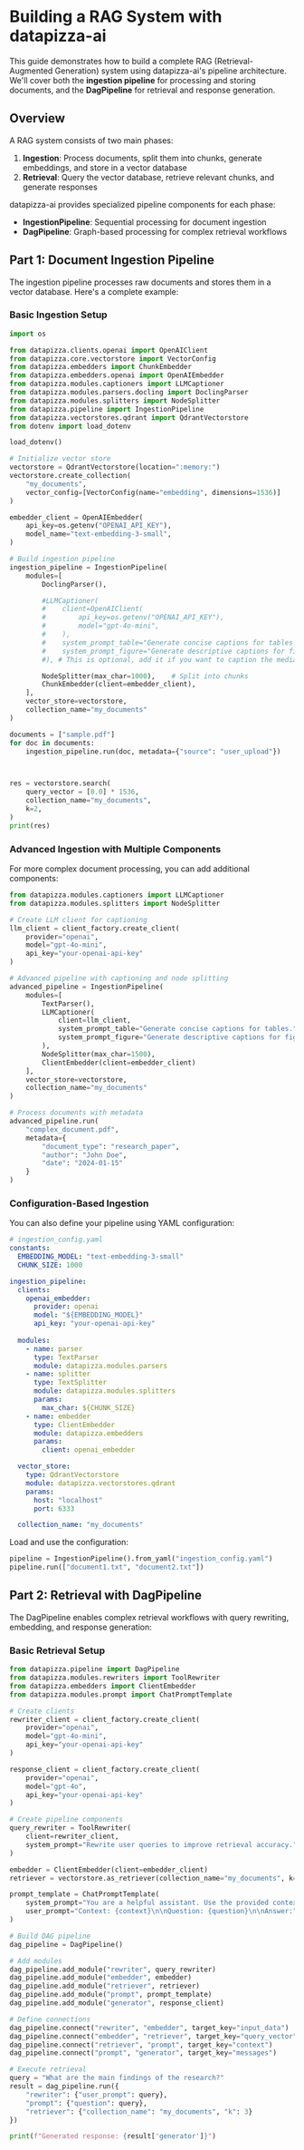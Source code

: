 # Building a RAG System with datapizza-ai

This guide demonstrates how to build a complete RAG (Retrieval-Augmented Generation) system using datapizza-ai's pipeline architecture. We'll cover both the **ingestion pipeline** for processing and storing documents, and the **DagPipeline** for retrieval and response generation.

## Overview

A RAG system consists of two main phases:

1. **Ingestion**: Process documents, split them into chunks, generate embeddings, and store in a vector database
2. **Retrieval**: Query the vector database, retrieve relevant chunks, and generate responses

datapizza-ai provides specialized pipeline components for each phase:

- **IngestionPipeline**: Sequential processing for document ingestion
- **DagPipeline**: Graph-based processing for complex retrieval workflows

## Part 1: Document Ingestion Pipeline

The ingestion pipeline processes raw documents and stores them in a vector database. Here's a complete example:

### Basic Ingestion Setup

```python
import os

from datapizza.clients.openai import OpenAIClient
from datapizza.core.vectorstore import VectorConfig
from datapizza.embedders import ChunkEmbedder
from datapizza.embedders.openai import OpenAIEmbedder
from datapizza.modules.captioners import LLMCaptioner
from datapizza.modules.parsers.docling import DoclingParser
from datapizza.modules.splitters import NodeSplitter
from datapizza.pipeline import IngestionPipeline
from datapizza.vectorstores.qdrant import QdrantVectorstore
from dotenv import load_dotenv

load_dotenv()

# Initialize vector store
vectorstore = QdrantVectorstore(location=":memory:")
vectorstore.create_collection(
    "my_documents",
    vector_config=[VectorConfig(name="embedding", dimensions=1536)]
)

embedder_client = OpenAIEmbedder(
    api_key=os.getenv("OPENAI_API_KEY"),
    model_name="text-embedding-3-small",
)

# Build ingestion pipeline
ingestion_pipeline = IngestionPipeline(
    modules=[
        DoclingParser(),

        #LLMCaptioner(
        #    client=OpenAIClient(
        #        api_key=os.getenv("OPENAI_API_KEY"),
        #        model="gpt-4o-mini",
        #    ),
        #    system_prompt_table="Generate concise captions for tables.",
        #    system_prompt_figure="Generate descriptive captions for figures."
        #), # This is optional, add it if you want to caption the media

        NodeSplitter(max_char=1000),    # Split into chunks
        ChunkEmbedder(client=embedder_client),
    ],
    vector_store=vectorstore,
    collection_name="my_documents"
)

documents = ["sample.pdf"]
for doc in documents:
    ingestion_pipeline.run(doc, metadata={"source": "user_upload"})



res = vectorstore.search(
    query_vector = [0.0] * 1536,
    collection_name="my_documents",
    k=2,
)
print(res)
```

### Advanced Ingestion with Multiple Components

For more complex document processing, you can add additional components:

```python
from datapizza.modules.captioners import LLMCaptioner
from datapizza.modules.splitters import NodeSplitter

# Create LLM client for captioning
llm_client = client_factory.create_client(
    provider="openai",
    model="gpt-4o-mini",
    api_key="your-openai-api-key"
)

# Advanced pipeline with captioning and node splitting
advanced_pipeline = IngestionPipeline(
    modules=[
        TextParser(),
        LLMCaptioner(
            client=llm_client,
            system_prompt_table="Generate concise captions for tables.",
            system_prompt_figure="Generate descriptive captions for figures."
        ),
        NodeSplitter(max_char=1500),
        ClientEmbedder(client=embedder_client)
    ],
    vector_store=vectorstore,
    collection_name="my_documents"
)

# Process documents with metadata
advanced_pipeline.run(
    "complex_document.pdf",
    metadata={
        "document_type": "research_paper",
        "author": "John Doe",
        "date": "2024-01-15"
    }
)
```

### Configuration-Based Ingestion

You can also define your pipeline using YAML configuration:

```yaml
# ingestion_config.yaml
constants:
  EMBEDDING_MODEL: "text-embedding-3-small"
  CHUNK_SIZE: 1000

ingestion_pipeline:
  clients:
    openai_embedder:
      provider: openai
      model: "${EMBEDDING_MODEL}"
      api_key: "your-openai-api-key"
    
  modules:
    - name: parser
      type: TextParser
      module: datapizza.modules.parsers
    - name: splitter
      type: TextSplitter
      module: datapizza.modules.splitters
      params:
        max_char: ${CHUNK_SIZE}
    - name: embedder
      type: ClientEmbedder
      module: datapizza.embedders
      params:
        client: openai_embedder

  vector_store:
    type: QdrantVectorstore
    module: datapizza.vectorstores.qdrant
    params:
      host: "localhost"
      port: 6333

  collection_name: "my_documents"
```

Load and use the configuration:

```python
pipeline = IngestionPipeline().from_yaml("ingestion_config.yaml")
pipeline.run(["document1.txt", "document2.txt"])
```

## Part 2: Retrieval with DagPipeline

The DagPipeline enables complex retrieval workflows with query rewriting, embedding, and response generation:

### Basic Retrieval Setup

```python
from datapizza.pipeline import DagPipeline
from datapizza.modules.rewriters import ToolRewriter
from datapizza.embedders import ClientEmbedder
from datapizza.modules.prompt import ChatPromptTemplate

# Create clients
rewriter_client = client_factory.create_client(
    provider="openai",
    model="gpt-4o-mini",
    api_key="your-openai-api-key"
)

response_client = client_factory.create_client(
    provider="openai",
    model="gpt-4o",
    api_key="your-openai-api-key"
)

# Create pipeline components
query_rewriter = ToolRewriter(
    client=rewriter_client,
    system_prompt="Rewrite user queries to improve retrieval accuracy."
)

embedder = ClientEmbedder(client=embedder_client)
retriever = vectorstore.as_retriever(collection_name="my_documents", k=5)

prompt_template = ChatPromptTemplate(
    system_prompt="You are a helpful assistant. Use the provided context to answer questions.",
    user_prompt="Context: {context}\n\nQuestion: {question}\n\nAnswer:"
)

# Build DAG pipeline
dag_pipeline = DagPipeline()

# Add modules
dag_pipeline.add_module("rewriter", query_rewriter)
dag_pipeline.add_module("embedder", embedder)
dag_pipeline.add_module("retriever", retriever)
dag_pipeline.add_module("prompt", prompt_template)
dag_pipeline.add_module("generator", response_client)

# Define connections
dag_pipeline.connect("rewriter", "embedder", target_key="input_data")
dag_pipeline.connect("embedder", "retriever", target_key="query_vector")
dag_pipeline.connect("retriever", "prompt", target_key="context")
dag_pipeline.connect("prompt", "generator", target_key="messages")

# Execute retrieval
query = "What are the main findings of the research?"
result = dag_pipeline.run({
    "rewriter": {"user_prompt": query},
    "prompt": {"question": query},
    "retriever": {"collection_name": "my_documents", "k": 3}
})

print(f"Generated response: {result['generator']}")
```
